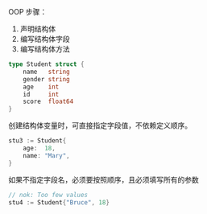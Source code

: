 OOP 步骤：

1. 声明结构体
2. 编写结构体字段
3. 编写结构体方法

```go
type Student struct {
	name   string
	gender string
	age    int
	id     int
	score  float64
}
```

创建结构体变量时，可直接指定字段值，不依赖定义顺序。

```go
stu3 := Student{
	age:  18,
	name: "Mary",
}
```

如果不指定字段名，必须要按照顺序，且必须填写所有的参数

```go
// nok: Too few values
stu4 := Student{"Bruce", 18}
```

